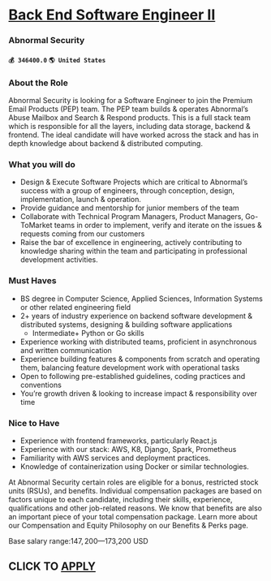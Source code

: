 # [Back End Software Engineer II](https://www.remotewlb.com/apply/back-end-software-engineer-ii-67920)  
### Abnormal Security  
#### `💰 346400.0` `🌎 United States`  

### About the Role

Abnormal Security is looking for a Software Engineer to join the Premium Email Products (PEP) team. The PEP team builds & operates Abnormal’s Abuse Mailbox and Search & Respond products. This is a full stack team which is responsible for all the layers, including data storage, backend & frontend. The ideal candidate will have worked across the stack and has in depth knowledge about backend & distributed computing.

### What you will do

  * Design & Execute Software Projects which are critical to Abnormal’s success with a group of engineers, through conception, design, implementation, launch & operation. 
  * Provide guidance and mentorship for junior members of the team 
  * Collaborate with Technical Program Managers, Product Managers, Go-ToMarket teams in order to implement, verify and iterate on the issues & requests coming from our customers
  * Raise the bar of excellence in engineering, actively contributing to knowledge sharing within the team and participating in professional development activities.

### Must Haves

  * BS degree in Computer Science, Applied Sciences, Information Systems or other related engineering field
  * 2+ years of industry experience on backend software development & distributed systems, designing & building software applications
    * Intermediate+ Python or Go skills
  * Experience working with distributed teams, proficient in asynchronous and written communication
  * Experience building features & components from scratch and operating them, balancing feature development work with operational tasks
  * Open to following pre-established guidelines, coding practices and conventions
  * You’re growth driven & looking to increase impact & responsibility over time

### Nice to Have

  * Experience with frontend frameworks, particularly React.js
  * Experience with our stack: AWS, K8, Django, Spark, Prometheus
  * Familiarity with AWS services and deployment practices.
  * Knowledge of containerization using Docker or similar technologies.

At Abnormal Security certain roles are eligible for a bonus, restricted stock units (RSUs), and benefits. Individual compensation packages are based on factors unique to each candidate, including their skills, experience, qualifications and other job-related reasons. We know that benefits are also an important piece of your total compensation package. Learn more about our Compensation and Equity Philosophy on our Benefits & Perks page.

Base salary range:$147,200—$173,200 USD  
## CLICK TO [APPLY](https://www.remotewlb.com/apply/back-end-software-engineer-ii-67920)

